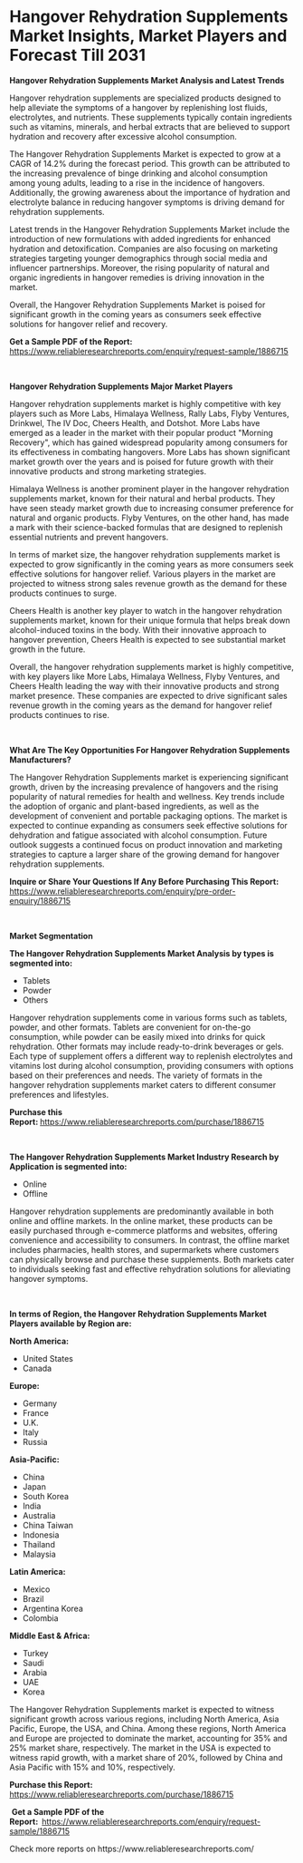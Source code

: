 <p><h1>Hangover Rehydration Supplements Market Insights, Market Players and Forecast Till 2031</h1></p><p><strong>Hangover Rehydration Supplements Market Analysis and Latest Trends</strong></p>
<p><p>Hangover rehydration supplements are specialized products designed to help alleviate the symptoms of a hangover by replenishing lost fluids, electrolytes, and nutrients. These supplements typically contain ingredients such as vitamins, minerals, and herbal extracts that are believed to support hydration and recovery after excessive alcohol consumption.</p><p>The Hangover Rehydration Supplements Market is expected to grow at a CAGR of 14.2% during the forecast period. This growth can be attributed to the increasing prevalence of binge drinking and alcohol consumption among young adults, leading to a rise in the incidence of hangovers. Additionally, the growing awareness about the importance of hydration and electrolyte balance in reducing hangover symptoms is driving demand for rehydration supplements.</p><p>Latest trends in the Hangover Rehydration Supplements Market include the introduction of new formulations with added ingredients for enhanced hydration and detoxification. Companies are also focusing on marketing strategies targeting younger demographics through social media and influencer partnerships. Moreover, the rising popularity of natural and organic ingredients in hangover remedies is driving innovation in the market.</p><p>Overall, the Hangover Rehydration Supplements Market is poised for significant growth in the coming years as consumers seek effective solutions for hangover relief and recovery.</p></p>
<p><strong>Get a Sample PDF of the Report:&nbsp;</strong> <a href="https://www.reliableresearchreports.com/enquiry/request-sample/1886715">https://www.reliableresearchreports.com/enquiry/request-sample/1886715</a></p>
<p>&nbsp;</p>
<p><strong>Hangover Rehydration Supplements Major Market Players</strong></p>
<p><p>Hangover rehydration supplements market is highly competitive with key players such as More Labs, Himalaya Wellness, Rally Labs, Flyby Ventures, Drinkwel, The IV Doc, Cheers Health, and Dotshot. More Labs have emerged as a leader in the market with their popular product "Morning Recovery", which has gained widespread popularity among consumers for its effectiveness in combating hangovers. More Labs has shown significant market growth over the years and is poised for future growth with their innovative products and strong marketing strategies.</p><p>Himalaya Wellness is another prominent player in the hangover rehydration supplements market, known for their natural and herbal products. They have seen steady market growth due to increasing consumer preference for natural and organic products. Flyby Ventures, on the other hand, has made a mark with their science-backed formulas that are designed to replenish essential nutrients and prevent hangovers.</p><p>In terms of market size, the hangover rehydration supplements market is expected to grow significantly in the coming years as more consumers seek effective solutions for hangover relief. Various players in the market are projected to witness strong sales revenue growth as the demand for these products continues to surge.</p><p>Cheers Health is another key player to watch in the hangover rehydration supplements market, known for their unique formula that helps break down alcohol-induced toxins in the body. With their innovative approach to hangover prevention, Cheers Health is expected to see substantial market growth in the future.</p><p>Overall, the hangover rehydration supplements market is highly competitive, with key players like More Labs, Himalaya Wellness, Flyby Ventures, and Cheers Health leading the way with their innovative products and strong market presence. These companies are expected to drive significant sales revenue growth in the coming years as the demand for hangover relief products continues to rise.</p></p>
<p>&nbsp;</p>
<p><strong>What Are The Key Opportunities For Hangover Rehydration Supplements Manufacturers?</strong></p>
<p><p>The Hangover Rehydration Supplements market is experiencing significant growth, driven by the increasing prevalence of hangovers and the rising popularity of natural remedies for health and wellness. Key trends include the adoption of organic and plant-based ingredients, as well as the development of convenient and portable packaging options. The market is expected to continue expanding as consumers seek effective solutions for dehydration and fatigue associated with alcohol consumption. Future outlook suggests a continued focus on product innovation and marketing strategies to capture a larger share of the growing demand for hangover rehydration supplements.</p></p>
<p><strong>Inquire or Share Your Questions If Any Before Purchasing This Report:</strong> <a href="https://www.reliableresearchreports.com/enquiry/pre-order-enquiry/1886715">https://www.reliableresearchreports.com/enquiry/pre-order-enquiry/1886715</a></p>
<p>&nbsp;</p>
<p><strong>Market Segmentation</strong></p>
<p><strong>The Hangover Rehydration Supplements Market Analysis by types is segmented into:</strong></p>
<p><ul><li>Tablets</li><li>Powder</li><li>Others</li></ul></p>
<p><p>Hangover rehydration supplements come in various forms such as tablets, powder, and other formats. Tablets are convenient for on-the-go consumption, while powder can be easily mixed into drinks for quick rehydration. Other formats may include ready-to-drink beverages or gels. Each type of supplement offers a different way to replenish electrolytes and vitamins lost during alcohol consumption, providing consumers with options based on their preferences and needs. The variety of formats in the hangover rehydration supplements market caters to different consumer preferences and lifestyles.</p></p>
<p><strong>Purchase this Report:&nbsp;</strong><a href="https://www.reliableresearchreports.com/purchase/1886715">https://www.reliableresearchreports.com/purchase/1886715</a></p>
<p>&nbsp;</p>
<p><strong>The Hangover Rehydration Supplements Market Industry Research by Application is segmented into:</strong></p>
<p><ul><li>Online</li><li>Offline</li></ul></p>
<p><p>Hangover rehydration supplements are predominantly available in both online and offline markets. In the online market, these products can be easily purchased through e-commerce platforms and websites, offering convenience and accessibility to consumers. In contrast, the offline market includes pharmacies, health stores, and supermarkets where customers can physically browse and purchase these supplements. Both markets cater to individuals seeking fast and effective rehydration solutions for alleviating hangover symptoms.</p></p>
<p>&nbsp;</p>
<p><strong>In terms of Region, the Hangover Rehydration Supplements Market Players available by Region are:</strong></p>
<p>
    <p> <strong> North America: </strong>
        <ul>
            <li>United States</li>
            <li>Canada</li>
        </ul>
        </p> 
    <p> <strong> Europe: </strong>
        <ul>
            <li>Germany</li>
            <li>France</li>
            <li>U.K.</li>
            <li>Italy</li>
            <li>Russia</li>
        </ul>
        </p> 
    <p> <strong> Asia-Pacific: </strong>
        <ul>
            <li>China</li>
            <li>Japan</li>
            <li>South Korea</li>
            <li>India</li>
            <li>Australia</li>
            <li>China Taiwan</li>
            <li>Indonesia</li>
            <li>Thailand</li>
            <li>Malaysia</li>
        </ul>
        </p> 
    <p> <strong> Latin America: </strong>
        <ul>
            <li>Mexico</li>
            <li>Brazil</li>
            <li>Argentina Korea</li>
            <li>Colombia</li>
        </ul>
        </p> 
    <p> <strong> Middle East & Africa: </strong>
        <ul>
            <li>Turkey</li>
            <li>Saudi</li>
            <li>Arabia</li>
            <li>UAE</li>
            <li>Korea</li>
        </ul>
    </p>
    </p>
<p><p>The Hangover Rehydration Supplements market is expected to witness significant growth across various regions, including North America, Asia Pacific, Europe, the USA, and China. Among these regions, North America and Europe are projected to dominate the market, accounting for 35% and 25% market share, respectively. The market in the USA is expected to witness rapid growth, with a market share of 20%, followed by China and Asia Pacific with 15% and 10%, respectively.</p></p>
<p><strong>Purchase this Report: </strong><a href="https://www.reliableresearchreports.com/purchase/1886715">https://www.reliableresearchreports.com/purchase/1886715</a></p>
<p>&nbsp;<strong>Get a Sample PDF of the Report:&nbsp;&nbsp;</strong><a href="https://www.reliableresearchreports.com/enquiry/request-sample/1886715">https://www.reliableresearchreports.com/enquiry/request-sample/1886715</a></p>
<p><strong></strong></p>
<p>Check more reports on https://www.reliableresearchreports.com/</p>